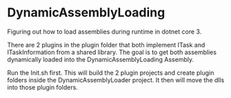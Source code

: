 # DynamicAssemblyLoading
Figuring out how to load assemblies during runtime in dotnet core 3.

There are 2 plugins in the plugin folder that both implement ITask and ITaskInformation from a shared library. 
The goal is to get both assemblies dynamically loaded into the DynamicAssemblyLoading Assembly.


Run the Init.sh first.
This will build the 2 plugin projects and create plugin folders inside the DynamicAssemblyLoader project.
It then will move the dlls into those plugin folders.
